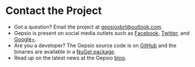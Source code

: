 #  Contact the Project

* Got a question? Email the project at [gepsioxbrl@outlook.com](mailto:gepsioxbrl@outlook.com).
* Gepsio is present on social media outlets such as [Facebook](http://www.facebook.com/gepsio), [Twitter](http://www.twitter.com/gepsioxbrl), and [Google+](https://plus.google.com/114817699171482849555).
* Are you a developer? The Gepsio source code is on [GitHub](https://github.com/JeffFerguson/gepsio) and the binaries are available in a [NuGet package](https://www.nuget.org/packages/Gepsio/).
* Read up on the latest news at the Gepsio [blog](http://gepsio.wordpress.com).